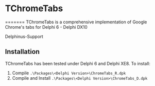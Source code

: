 # TChromeTabs
=======
TChromeTabs is a comprehensive implementation of Google Chrome's tabs for Delphi 6 - Delphi DX10

Delphinus-Support

## Installation

TChromeTabs has been tested under Delphi 6 and Delphi XE8. To install:

1. Compile `.\Packages\<Delphi Version>\ChromeTabs_R.dpk`
2. Compile and Install `.\Packages\<Delphi Version>\ChromeTabs_D.dpk`
